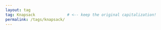 ```yaml
---
layout: tag
tag: Knapsack              # <‑‑ keep the original capitalization!
permalink: /tags/knapsack/
---
```

